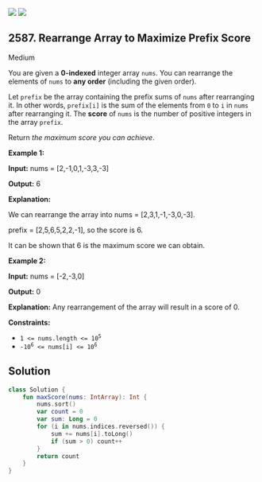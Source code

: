 [![](https://img.shields.io/github/stars/javadev/LeetCode-in-Kotlin?label=Stars&style=flat-square)](https://github.com/javadev/LeetCode-in-Kotlin)
[![](https://img.shields.io/github/forks/javadev/LeetCode-in-Kotlin?label=Fork%20me%20on%20GitHub%20&style=flat-square)](https://github.com/javadev/LeetCode-in-Kotlin/fork)

## 2587\. Rearrange Array to Maximize Prefix Score

Medium

You are given a **0-indexed** integer array `nums`. You can rearrange the elements of `nums` to **any order** (including the given order).

Let `prefix` be the array containing the prefix sums of `nums` after rearranging it. In other words, `prefix[i]` is the sum of the elements from `0` to `i` in `nums` after rearranging it. The **score** of `nums` is the number of positive integers in the array `prefix`.

Return _the maximum score you can achieve_.

**Example 1:**

**Input:** nums = [2,-1,0,1,-3,3,-3]

**Output:** 6

**Explanation:**

We can rearrange the array into nums = [2,3,1,-1,-3,0,-3].

prefix = [2,5,6,5,2,2,-1], so the score is 6.

It can be shown that 6 is the maximum score we can obtain.

**Example 2:**

**Input:** nums = [-2,-3,0]

**Output:** 0

**Explanation:** Any rearrangement of the array will result in a score of 0.

**Constraints:**

*   <code>1 <= nums.length <= 10<sup>5</sup></code>
*   <code>-10<sup>6</sup> <= nums[i] <= 10<sup>6</sup></code>

## Solution

```kotlin
class Solution {
    fun maxScore(nums: IntArray): Int {
        nums.sort()
        var count = 0
        var sum: Long = 0
        for (i in nums.indices.reversed()) {
            sum += nums[i].toLong()
            if (sum > 0) count++
        }
        return count
    }
}
```
